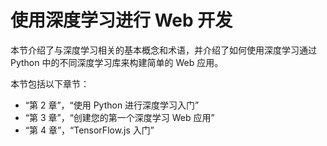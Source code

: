 # 使用深度学习进行 Web 开发

本节介绍了与深度学习相关的基本概念和术语，并介绍了如何使用深度学习通过 Python 中的不同深度学习库来构建简单的 Web 应用。

本节包括以下章节：

*   “第 2 章”，“使用 Python 进行深度学习入门”
*   “第 3 章”，“创建您的第一个深度学习 Web 应用”
*   “第 4 章”，“TensorFlow.js 入门”